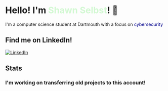 # Hello! I'm <span style="color: #d2f8d2;">Shawn Selbst</span>! 👋

I'm a computer science student at Dartmouth with a focus on <span style="color: darkblue;">cybersecurity</span> 



## Find me on LinkedIn!
[![LinkedIn](https://img.shields.io/badge/LinkedIn-blue?style=flat-square&logo=linkedin&logoColor=white)](https://www.linkedin.com/in/shawn-selbst-1a0216227)


## Stats 
### I'm working on transferring old projects to this account!
<!--
![Your GitHub Stats](https://github-readme-stats.vercel.app/api?username=shselbst&show_icons=true&theme=merko)
![Top Languages](https://github-readme-stats.vercel.app/api/top-langs/?username=shselbst&layout=compact&theme=merko)
--> 
